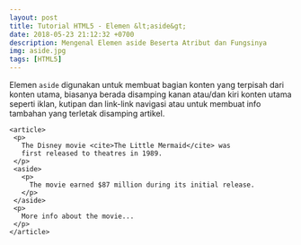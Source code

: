 ```yaml
---
layout: post
title: Tutorial HTML5 - Elemen &lt;aside&gt;
date: 2018-05-23 21:12:32 +0700
description: Mengenal Elemen aside Beserta Atribut dan Fungsinya
img: aside.jpg
tags: [HTML5]
---
```

Elemen <code>aside</code> digunakan untuk membuat bagian konten yang terpisah dari konten utama, biasanya berada disamping kanan atau/dan kiri konten utama seperti iklan, kutipan dan link-link navigasi atau untuk membuat info tambahan yang terletak disamping artikel.

<pre>
<code data-language="html">&lt;article&gt;
 &lt;p&gt;
   The Disney movie &lt;cite&gt;The Little Mermaid&lt;/cite&gt; was
   first released to theatres in 1989.
 &lt;/p&gt;
 &lt;aside&gt;
   &lt;p&gt;
     The movie earned $87 million during its initial release.
   &lt;/p&gt;
 &lt;/aside&gt;
 &lt;p&gt;
   More info about the movie...
 &lt;/p&gt;
&lt;/article&gt;</code>
</pre>